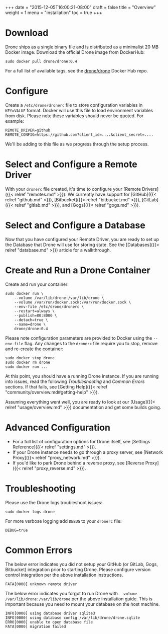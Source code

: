 +++
date = "2015-12-05T16:00:21-08:00"
draft = false
title = "Overview"
weight = 1
menu = "installation"
toc = true
+++

# Download

Drone ships as a single binary file and is distributed as a minimalist 20 MB Docker image. Download the official Drone image from DockerHub:

```
sudo docker pull drone/drone:0.4
```

For a full list of available tags, see the [drone/drone](https://hub.docker.com/r/drone/drone/) Docker Hub repo.

# Configure

Create a `/etc/drone/dronerc` file to store configuration variables in `KEY=VALUE` format. Docker will use this file to load environment variables from disk. Please note these variables should never be quoted. For example:

```
REMOTE_DRIVER=github
REMOTE_CONFIG=https://github.com?client_id=....&client_secret=....
```

We'll be adding to this file as we progress through the setup process. 

# Select and Configure a Remote Driver

With your `dronerc` file created, it's time to configure your [Remote Drivers] ({{< relref "remotes.md" >}}). We currently have support for [GitHub]({{< relref "github.md" >}}), [Bitbucket]({{< relref "bitbucket.md" >}}), [GitLab]({{< relref "gitlab.md" >}}), and [Gogs]({{< relref "gogs.md" >}}).

# Select and Configure a Database

Now that you have configured your Remote Driver, you are ready to set up the Database that Drone will use for storing state. See the [Databases]({{< relref "database.md" >}}) article for a walkthrough.

# Create and Run a Drone Container

Create and run your container:

```
sudo docker run \
	--volume /var/lib/drone:/var/lib/drone \
	--volume /var/run/docker.sock:/var/run/docker.sock \
	--env-file /etc/drone/dronerc \
	--restart=always \
	--publish=80:8000 \
	--detach=true \
	--name=drone \
	drone/drone:0.4
```

Please note configuration parameters are provided to Docker using the `--env-file` flag. Any changes to the `dronerc` file require you to stop, remove and re-create the container:

```
sudo docker stop drone
sudo docker rm drone
sudo docker run ...
```

At this point, you should have a running Drone instance. If you are running into issues, read the following *Troubleshooting* and *Common Errors* sections. If that fails, see [Getting Help]({{< relref "community/overview.md#getting-help" >}}).

Assuming everything went well, you are ready to look at our [Usage]({{< relref "usage/overview.md" >}}) documentation and get some builds going.

# Advanced Configuration

* For a full list of configuration options for Drone itself, see [Settings Reference]({{< relref "settings.md" >}}).
* If your Drone instance needs to go through a proxy server, see [Network Proxy]({{< relref "proxy_network.md" >}}).
* If you'd like to park Drone behind a reverse proxy, see [Reverse Proxy]({{< relref "proxy_reverse.md" >}}).

# Troubleshooting

Please use the Drone logs troubleshoot issues:

```
sudo docker logs drone
```

For more verbose logging add `DEBUG` to your `dronerc` file:

```
DEBUG=true
```

# Common Errors

The below error indicates you did not setup your GitHub (or GitLab, Gogs, Bitbucket) integration prior to starting Drone. Please configure version control integration per the above installation instructions.

```
FATA[0000] unknown remote driver
```

The below error indicates you forgot to run Drone with `--volume /var/lib/drone:/var/lib/drone` per the above installation guide. This is important because you need to mount your database on the host machine.

```
INFO[0000] using database driver sqlite3
INFO[0000] using database config /var/lib/drone/drone.sqlite
ERRO[0000] unable to open database file
FATA[0000] migration failed
```
